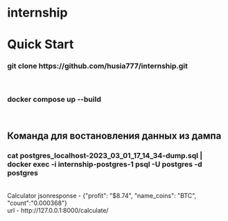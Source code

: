 # internship
<h1> Quick Start</h1>
<h3>git clone https://github.com/husia777/internship.git</h3><br>
<h3>docker compose up --build</h3><br>
<h2>Команда для востановления данных из дампа</h2>
<h3> cat postgres_localhost-2023_03_01_17_14_34-dump.sql | docker exec -i internship-postgres-1 psql -U postgres -d postgres </h3><br>
Calculator jsonresponse - {"profit": "$8.74", "name_coins": "BTC", "count":"0.000368"}  <br>
url - http://127.0.0.1:8000/calculate/
